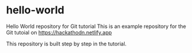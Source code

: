 # hello-world
Hello World repository for Git tutorial
This is an example repository for the Git tutoial on https://hackathodn.netlify.app

This repository is built step by step in the tutorial.
